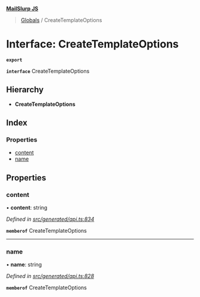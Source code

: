 **[MailSlurp JS](../README.md)**

> [Globals](../README.md) / CreateTemplateOptions

# Interface: CreateTemplateOptions

**`export`** 

**`interface`** CreateTemplateOptions

## Hierarchy

* **CreateTemplateOptions**

## Index

### Properties

* [content](createtemplateoptions.md#content)
* [name](createtemplateoptions.md#name)

## Properties

### content

•  **content**: string

*Defined in [src/generated/api.ts:834](https://github.com/mailslurp/mailslurp-client/blob/8d5c17f/src/generated/api.ts#L834)*

**`memberof`** CreateTemplateOptions

___

### name

•  **name**: string

*Defined in [src/generated/api.ts:828](https://github.com/mailslurp/mailslurp-client/blob/8d5c17f/src/generated/api.ts#L828)*

**`memberof`** CreateTemplateOptions
